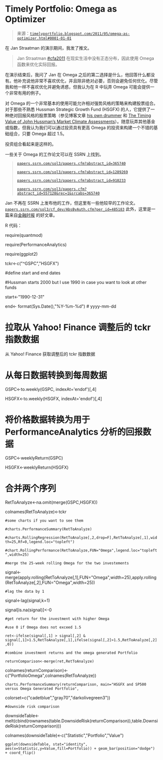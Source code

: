 <!--yml

category: 未分类

date: 2024-05-18 15:16:10

-->

# Timely Portfolio: Omega as Optimizer

> 来源：[`timelyportfolio.blogspot.com/2011/05/omega-as-optimizer.html#0001-01-01`](http://timelyportfolio.blogspot.com/2011/05/omega-as-optimizer.html#0001-01-01)

在 Jan Straatman 的演示期间，我发了推文。

> Jan Straatman [#cfa2011](http://twitter.com/search?q=%23cfa2011) 在现实生活中没有正态分布，因此使用 Omega 函数来优化实际回报。

在演示结束后，我问了 Jan 在 Omega 之后的第二选择是什么，他回答什么都没有。他补充说他非常不喜欢优化，并且除非绝对必要，否则会避免任何优化。尽管我和他一样不喜欢优化并避免诱惑，但我认为在 R 中玩弄 Omega 可能会提供一个非常有用的例子。

对 Omega 的一个非常基本的使用可能允许相对强势风格的策略来构建股票组合。对于那些不熟悉 Hussman Strategic Growth Fund (HSGFX) 的人，它提供了一种绝对回报风格的股票策略（参见博客文章 [his own drummer](http://rp-pix.com/ep "his own drummer") 和 [The Timing Value of John Hussman’s Market Climate Assessments](http://feedproxy.google.com/~r/cxo/~3/idB_lhY4I2w/)）。随意玩弄其他基金或指数，但我认为我们可以通过投资具有更高 Omega 的投资来构建一个不错的基础组合，只要 Omega 超过 1.5。

投资组合看起来是这样的。

一些关于 Omega 的工作论文可以在 SSRN 上找到。

> [`papers.ssrn.com/sol3/papers.cfm?abstract_id=365740`](http://papers.ssrn.com/sol3/papers.cfm?abstract_id=365740 "http://papers.ssrn.com/sol3/papers.cfm?abstract_id=365740")
> 
> [`papers.ssrn.com/sol3/papers.cfm?abstract_id=1289269`](http://papers.ssrn.com/sol3/papers.cfm?abstract_id=1289269 "http://papers.ssrn.com/sol3/papers.cfm?abstract_id=1289269")
> 
> [`papers.ssrn.com/sol3/papers.cfm?abstract_id=910233`](http://papers.ssrn.com/sol3/papers.cfm?abstract_id=910233 "http://papers.ssrn.com/sol3/papers.cfm?abstract_id=910233")
> 
> [`papers.ssrn.com/sol3/papers.cfm?abstract_id=557128&rec=1&srcabs=365740`](http://papers.ssrn.com/sol3/papers.cfm?abstract_id=557128&rec=1&srcabs=365740 "http://papers.ssrn.com/sol3/papers.cfm?abstract_id=557128&rec=1&srcabs=365740")

Jan 不再在 SSRN 上发布他的工作，但这里有一些他较早的工作论文。[`papers.ssrn.com/sol3/cf_dev/AbsByAuth.cfm?per_id=485183`](http://papers.ssrn.com/sol3/cf_dev/AbsByAuth.cfm?per_id=485183 "http://papers.ssrn.com/sol3/cf_dev/AbsByAuth.cfm?per_id=485183") 此外，这里是一篇来自[金融时报](http://www.ft.com/intl/cms/s/0/09500f7c-ecc6-11de-8070-00144feab49a.html#axzz1MXfd7JhS) 的好文章。

R 代码：

require(quantmod)

require(PerformanceAnalytics)

require(ggplot2)

tckr<-c("^GSPC","HSGFX")

#define start and end dates

#Hussman starts 2000 but I use 1990 in case you want to look at other funds

start<-"1990-12-31"

end<- format(Sys.Date(),"%Y-%m-%d") # yyyy-mm-dd

# 拉取从 Yahoo! Finance 调整后的 tckr 指数数据

从 Yahoo! Finance 获取调整后的 tckr 指数数据

# 从每日数据转换到每周数据

GSPC<-to.weekly(GSPC, indexAt='endof')[,4]

HSGFX<-to.weekly(HSGFX, indexAt='endof')[,4]

# 将价格数据转换为用于 PerformanceAnalytics 分析的回报数据

GSPC<-weeklyReturn(GSPC)

HSGFX<-weeklyReturn(HSGFX)

# 合并两个序列

RetToAnalyze<-na.omit(merge(GSPC,HSGFX))

colnames(RetToAnalyze)<-tckr

`#some charts if you want to see them`

`#charts.PerformanceSummary(RetToAnalyze)`

`#charts.RollingRegression(RetToAnalyze[,2,drop=F],RetToAnalyze[,1],width=25,Rf=0,legend.loc="topleft")`

`#chart.RollingPerformance(RetToAnalyze,FUN="Omega",legend.loc="topleft",width=25)`

`#merge the 25-week rolling Omega for the two investements`

signal<-merge(apply.rolling(RetToAnalyze[,1],FUN="Omega",width=25),apply.rolling(RetToAnalyze[,2],FUN="Omega",width=25))

`#lag the data by 1`

signal<-lag(signal,k=1)

signal[is.na(signal)]<-0

`#get return for the investment with higher Omega`

`#use 0 if Omega does not exceed 1.5`

`ret<-ifelse(signal[,1] > signal[,2] & signal[,1]>1.5,RetToAnalyze[,1],ifelse(signal[,2]>1.5,RetToAnalyze[,2],0))`

`#combine investment returns and the omega generated Portfolio`

`returnComparison<-merge(ret,RetToAnalyze)`

colnames(returnComparison)<-c("PortfolioOmega",colnames(RetToAnalyze))

`charts.PerformanceSummary(returnComparison, main="HSGFX and SP500 versus Omega Generated Portfolio",`

colorset=c("cadetblue","gray70","darkolivegreen3"))

`#downside risk comparison`

downsideTable<-melt(cbind(rownames(table.DownsideRisk(returnComparison)),table.DownsideRisk(returnComparison)))

colnames(downsideTable)<-c("Statistic","Portfolio","Value")

`ggplot(downsideTable, stat="identity", aes(x=Statistic,y=Value,fill=Portfolio)) + geom_bar(position="dodge") + coord_flip()`
